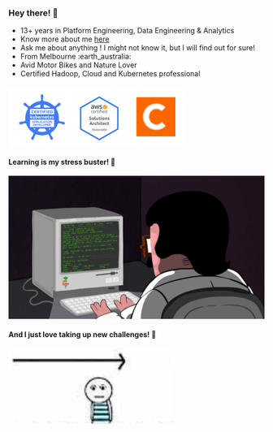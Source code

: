 ### Hey there! :wave:

- 13+ years in Platform Engineering, Data Engineering & Analytics
- Know more about me [here]([https://drive.google.com/file/d/1Ejsb6wsC5EN5DK2AAV1jUQ3j79-Co_qw/view?usp=sharing](https://drive.google.com/file/d/1wA9lmnZJOVkD07eH1Sss-W8DB3B4H-zt/view?usp=drive_link)) 
- Ask me about anything ! I might not know it, but I will find out for sure!
- From Melbourne :earth_australia:
- Avid Motor Bikes and Nature Lover
- Certified Hadoop, Cloud and Kubernetes professional
####
![alt text](https://github.com/bibinnahas/bibinnahas/blob/main/badges.png)

#### Learning is my stress buster! :book:
![alt text](https://github.com/bibinnahas/bibinnahas/blob/main/ezgif-1-568e4ec0d802.gif)

#### And I just love taking up new challenges! :heartbeat:
![alt text](https://github.com/bibinnahas/bibinnahas/blob/main/challenges.gif)


